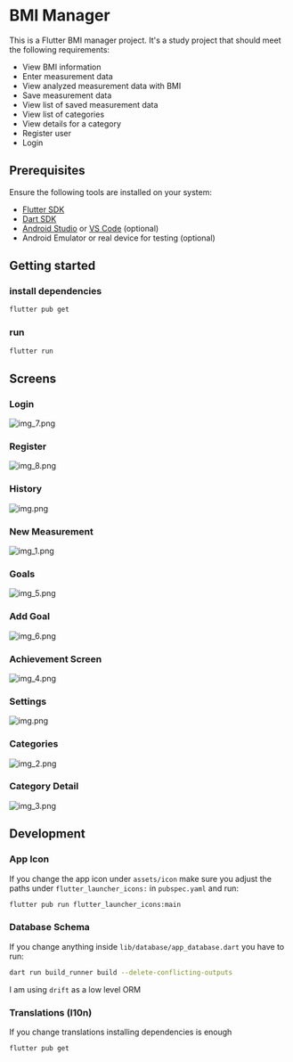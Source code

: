 # BMI Manager

This is a Flutter BMI manager project. It's a study project that should meet the following requirements:

- View BMI information
- Enter measurement data
- View analyzed measurement data with BMI
- Save measurement data
- View list of saved measurement data
- View list of categories
- View details for a category
- Register user
- Login

## Prerequisites

Ensure the following tools are installed on your system:

- [Flutter SDK](https://flutter.dev/docs/get-started/install)
- [Dart SDK](https://dart.dev/get-dart)
- [Android Studio](https://developer.android.com/studio) or [VS Code](https://code.visualstudio.com/) (optional)
- Android Emulator or real device for testing (optional)

## Getting started

### install dependencies

```bash
flutter pub get
```

### run
```bash
flutter run
```

## Screens

### Login
![img_7.png](readme_login_screen.png)

### Register
![img_8.png](readme_register_screen.png)

### History
![img.png](readme_history_screen.png)

### New Measurement
![img_1.png](readme_new_measurement_screen.png)

### Goals
![img_5.png](readme_goals_screen.png)

### Add Goal
![img_6.png](readme_add_goal_screen.png)

### Achievement Screen
![img_4.png](readme_achievement_screen.png)

### Settings
![img.png](readme_settings_screen.png)

### Categories
![img_2.png](readme_categories_screen.png)

### Category Detail
![img_3.png](readme_category_detail_screen.png)

## Development

### App Icon

If you change the app icon under `assets/icon` make sure you adjust the paths under `flutter_launcher_icons:` in `pubspec.yaml` and run:

```bash
flutter pub run flutter_launcher_icons:main
```

### Database Schema

If you change anything inside `lib/database/app_database.dart` you have to run:

```bash
dart run build_runner build --delete-conflicting-outputs
```

I am using `drift` as a low level ORM

### Translations (l10n)

If you change translations installing dependencies is enough

```bash
flutter pub get
```
